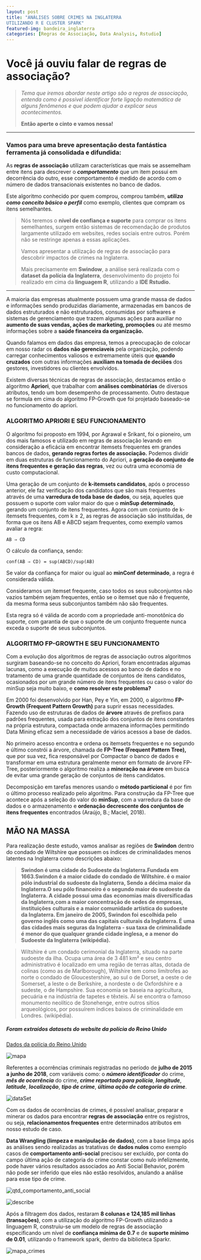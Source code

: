 ```yaml
---
layout: post
title: "ANÁLISES SOBRE CRIMES NA INGLATERRA
UTILIZANDO R E CLUSTER SPARK"
featured-img: bandeira_inglaterra
categories: [Regras de Associação, Data Analysis, Rstudio]
---
```


# Você já ouviu falar de regras de associação?

> *Tema que iremos abordar neste artigo são a regras de associação, entenda como é possível identificar forte ligação matemática de alguns fenômenos e que podem ajudar a explicar seus acontecimentos.*
> 
> **Então aperte o cinto e vamos nessa!**

---
### Vamos para uma breve apresentação desta fantástica ferramenta já consolidada e difundida:

As **regras de associação** utilizam características que mais se assemelham entre itens para descrever o ***comportamento*** que um item possui em decorrência do outro, esse comportamento é medido de acordo com o número de dados transacionais existentes no banco de dados.


Este algoritmo conhecido por quem comprou, comprou também, ***utiliza como conceito básico o perfil*** como exemplo, clientes que compram os itens semelhantes. 

> Nós teremos o **nível de confiança e suporte** para comprar os itens semelhantes, 
> surgem então sistemas de recomendação de produtos largamente utilizado em websites, redes sociais entre outros. Porém não se restringe apenas a essas aplicações.
>
> Vamos apresentar a utilização de regras de associação para descobrir impactos de crimes na Inglaterra.
>
> Mais precisamente em **Swindow**, a análise será realizada com o **dataset da polícia da Inglaterra**, desenvolvimento do projeto foi realizado em cima da **linguagem R**, utilizando a **IDE Rstudio.**

---

A maioria das empresas atualmente possuem uma grande massa de dados e informações
sendo produzidas diariamente, armazenadas em bancos de dados estruturados e não
estruturados, consumidas por softwares e sistemas de gerenciamento que trazem algumas
ações para auxiliar no **aumento de suas vendas, ações de marketing, promoções** ou até mesmo
informações sobre a **saúde financeira da organização.** 

Quando falamos em dados das empresa, temos a preocupação de colocar em nosso radar os **dados não gerenciaveis** pela organização, 
podendo carregar conhecimentos valiosos e extremamente úteis que **quando cruzados** com outras informações 
**auxiliam na tomada de deciões** dos gestores, investidores ou clientes  envolvidos.

Existem diversas técnicas de regras de associação, destacamos então o algoritmo
**Apriori**, que trabalhar com **análises combinatórias** de diversos atributos, tendo um bom
desempenho de processamento. Outro destaque se formula em cima do algoritmo FP-Growth que foi projetado
baseado-se no funcionamento do apriori.

### ALGORITMO APRIORI E SEU FUNCIONAMENTO 

   O algoritmo foi proposto em 1994, por Agrawal e Srikant, foi o pioneiro, um dos mais
famosos e utilizado em regras de associação levando em consideração a eficácia em encontrar
itemsets frequentes em grandes bancos de dados, **gerando regras fortes de associação.**
Podemos dividir em duas estruturas de funcionamento do Apriori, a **geração do conjunto**
**de itens frequentes e geração das regras**, vez ou outra uma economia de custo computacional.

Uma geração de um conjunto de **k-itemsets candidatos**, após o processo anterior, ele faz
verificação dos candidatos que são mais frequentes através de uma **varredura de toda base de dados**,
ou seja, aqueles que possuem o suporte com valor maior do que o **minSup determinado**, gerando
um conjunto de itens frequentes. Agora com um conjunto de k-itemsets frequentes, com k ≥ 2,
as regras de associação são instituídas, de forma que os itens AB e ABCD sejam frequentes,
como exemplo vamos avaliar a regra:

    AB ⇒ CD

O cálculo da confiança, sendo:

    conf(AB ⇒ CD) = sup(ABCD)/sup(AB)
    
Se valor da confiança for maior ou igual ao **minConf determinado**, a regra é considerada válida.

Consideramos um itemset frequente, caso todos os seus subconjuntos não vazios
também sejam frequentes, então se o itemset que não é frequente, da mesma forma seus
subconjuntos também não são frequentes.
 
Esta regra só é válida de acordo com a propriedade
anti-monotônica do suporte, com garantia de que o suporte de um conjunto frequente nunca
exceda o suporte de seus subconjuntos.

### ALGORITMO FP-GROWTH E SEU FUNCIONAMENTO

Com a evolução dos algoritmos de regras de associação outros algoritmos surgiram
baseando-se no conceito do Apriori, foram encontradas algumas lacunas, como
a execução de muitos acessos ao banco de dados e no tratamento de uma grande quantidade de
conjuntos de itens candidatos, ocasionados por um grande número de itens frequentes ou caso
o valor do minSup seja muito baixo, e **como resolver este problema?**

Em 2000 foi desenvolvido por Han, Pey e Yin, em 2000, o algoritmo **FP-Growth (Frequent Pattern Growth)** 
para suprir essas necessidades. Fazendo uso de estruturas de dados de **árvore** através de prefixos para padrões 
frequentes, usada para extração dos conjuntos de itens constantes na própria estrutura, compactada onde armazena
informações permitindo Data Mining eficaz sem a necessidade de vários acessos a base de dados. 

No primeiro acesso encontra e ordena os itemsets frequentes e no segundo e último
constrói a árvore, chamada de **FP-Tree (Frequent Pattern Tree),** que por sua vez, fica responsável por Compactar
o banco de dados e transformar em uma estrutura geralmente menor em formato de árvore FP-Tree, 
posteriormente o algoritmo realiza a **mineração na árvore** em busca de evitar uma grande geração de conjuntos
de itens candidatos. 

Decomposição em tarefas menores usando o **método particional** é por fim o último processo realizado pelo algoritmo.
Para construção da FP-Tree que acontece após a seleção do valor do **minSup**, com a varredura da base de dados 
e o armazenamento e **ordenação decrescente dos conjuntos de itens frequentes**  encontrados (Araújo, B.; Maciel, 2018).

## MÃO NA MASSA

Para realização deste estudo, vamos analisar as regiões de **Swindon** dentro do condado de Wiltshire que
possuem os índices de criminalidades menos latentes na Inglaterra como descrições abaixo:

> **Swindon é uma cidade do Sudoeste da Inglaterra.Fundada em 1663.Swindon é a maior cidade**
> **do condado de Wiltshire. é o maior pólo industrial do sudoeste da Inglaterra, Sendo a décima maior da**
> **Inglaterra.O seu pólo financeiro é o segundo maior do sudoeste da Inglaterra. A cidade possui uma das**
> **economias mais diversificadas da Inglaterra,com a maior concentração de sedes de empresas, instituições**
> **culturais e a maior comunidade artística do sudoeste da Inglaterra. Em janeiro de 2005, Swindon foi**
> **escolhida pelo governo inglês como uma das capitais culturais da Inglaterra. É uma das cidades mais**
> **seguras da Inglaterra - sua taxa de criminalidade é menor do que qualquer grande cidade inglesa, e a menor**
> **do Sudoeste da Inglaterra (wikipédia).**


> Wiltshire é um condado cerimonial da Inglaterra, situado na parte sudoeste da ilha. Ocupa uma
área de 3 481 km² e seu centro administrativo é localizado em uma região de terras altas, dotada de colinas
(como as de Marlborough), Wiltshire tem como limítrofes ao norte o condado de Gloucestershire, ao sul o
de Dorset, a oeste o de Somerset, a leste o de Berkshire, a nordeste o de Oxfordshire e a sudeste, o de
Hampshire. Sua economia se baseia na agricultura, pecuária e na indústria de tapetes e têxteis. Aí se
encontra o famoso monumento neolítico de Stonehenge, entre outros sítios arqueológicos, por possuírem
índices baixos de criminalidade em Londres. (wikipédia).

##### Foram extraídos datasets do website da polícia do Reino Unido

[Dados da polícia do Reino Unido](https://data.police.uk/data)

![mapa](https://dl.dropbox.com/s/0938ovd3ra8u4fa/mapa.png?dl=0)

Referentes a ocorrências criminais registradas no período de **julho de 2015 a junho de
2018**, com variáveis como: o ***número identificador*** do crime, ***mês de ocorrência*** do crime, ***crime
reportado para polícia***, ***longitude***, ***latitude***, ***localização***, ***tipo de crime***, ***última ação de categoria
do crime***.

![dataSet](https://dl.dropbox.com/s/8ko5co5c209v4kt/dataSet.png?dl=0)

Com os dados de ocorrências de crimes, é possível analisar, preparar e minerar os dados
para encontrar **regras de associação** entre os registros, ou seja, **relacionamentos frequentes** entre
determinados atributos em nosso estudo de caso.

**Data Wrangling (limpeza e manipulação de dados)**, com a base limpa após as análises
sendo realizadas as tratativas de **dados nulos** como exemplo casos de **comportamento anti-social**
precisou ser excluído, por conta do campo última ação de categoria do crime constar como nulo
infelizmente, pode haver vários resultados associados ao Anti Social Behavior, porém não pode
ser inferido que eles não estão resolvidos, anulando a análise para esse tipo de crime.

![qtd_comportamento_anti_social](https://dl.dropbox.com/s/arrfn8idl0s1brx/qtd_comportamento_anti_social.png?dl=0)

![describe](https://dl.dropbox.com/s/bn8g5l7urhyq8lk/describe.png?dl=0)

Após a filtragem dos dados, restaram **8 colunas e 124,185 mil linhas (transações)**, com 
a utilização do algoritmo FP-Growth utilizando a linguagem R, construiu-se um modelo de regras de associação 
especificando um nível de **confiança mínima de 0.7** e de **suporte mínimo de 0.01**, utilizando o framework 
spark, dentro da biblioteca Sparkr.


![mapa_crimes](https://dl.dropbox.com/s/mcyl9lggekvsueh/mapa_crimes.png?dl=0)

